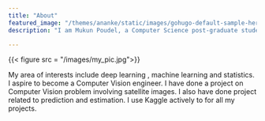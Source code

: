 ```yaml
---
title: "About"
featured_image: "/themes/ananke/static/images/gohugo-default-sample-hero-ime.jpg"
description: "I am Mukun Poudel, a Computer Science post-graduate student at Pondicherry University. I completed my Bachelor's degree in Computer Science from St. Aloysius College, Mangalore."

---
```

{{< figure src = "/images/my_pic.jpg">}}

My area of interests include deep learning , machine learning and statistics. I aspire to become a Computer Vision engineer. I have done a project on Computer Vision problem involving satellite images. I also have done project related to prediction and estimation. I use Kaggle actively to for all my projects.
